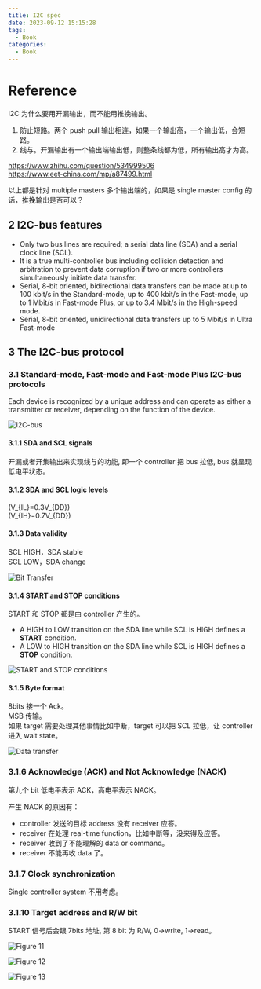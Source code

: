 ```yaml
---
title: I2C spec
date: 2023-09-12 15:15:28
tags:
  - Book
categories:
  - Book
---
```


# Reference

I2C 为什么要用开漏输出，而不能用推挽输出。

1. 防止短路。两个 push pull 输出相连，如果一个输出高，一个输出低，会短路。
2. 线与。开漏输出有一个输出端输出低，则整条线都为低，所有输出高才为高。

https://www.zhihu.com/question/534999506  
https://www.eet-china.com/mp/a87499.html

以上都是针对 multiple masters 多个输出端的，如果是 single master config 的话，推挽输出是否可以？

## 2 I2C-bus features

- Only two bus lines are required; a serial data line (SDA) and a serial clock line (SCL).
- It is a true multi-controller bus including collision detection and arbitration to prevent
  data corruption if two or more controllers simultaneously initiate data transfer.
- Serial, 8-bit oriented, bidirectional data transfers can be made at up to 100 kbit/s in the
  Standard-mode, up to 400 kbit/s in the Fast-mode, up to 1 Mbit/s in Fast-mode Plus, or
  up to 3.4 Mbit/s in the High-speed mode.
- Serial, 8-bit oriented, unidirectional data transfers up to 5 Mbit/s in Ultra Fast-mode

## 3 The I2C-bus protocol

### 3.1 Standard-mode, Fast-mode and Fast-mode Plus I2C-bus protocols

Each device is recognized by a unique address and can operate as either a transmitter or receiver, depending on the function of the device.

![I2C-bus](https://xyc-1316422823.cos.ap-shanghai.myqcloud.com/20230912171459.png)

#### 3.1.1 SDA and SCL signals

开漏或者开集输出来实现线与的功能, 即一个 controller 把 bus 拉低, bus 就呈现低电平状态。

#### 3.1.2 SDA and SCL logic levels

\(V_{IL}=0.3V_{DD}\)  
\(V_{IH}=0.7V_{DD}\)

#### 3.1.3 Data validity

SCL HIGH，SDA stable  
SCL LOW，SDA change

![Bit Transfer](https://xyc-1316422823.cos.ap-shanghai.myqcloud.com/20230912173014.png)

#### 3.1.4 START and STOP conditions

START 和 STOP 都是由 controller 产生的。

- A HIGH to LOW transition on the SDA line while SCL is HIGH defines a **START** condition.
- A LOW to HIGH transition on the SDA line while SCL is HIGH defines a **STOP** condition.

![START and STOP conditions](https://xyc-1316422823.cos.ap-shanghai.myqcloud.com/20230912173741.png)

#### 3.1.5 Byte format

8bits 接一个 Ack。  
MSB 传输。  
如果 target 需要处理其他事情比如中断，target 可以把 SCL 拉低，让 controller 进入 wait state。

![Data transfer](https://xyc-1316422823.cos.ap-shanghai.myqcloud.com/20230912174117.png)

### 3.1.6 Acknowledge (ACK) and Not Acknowledge (NACK)

第九个 bit 低电平表示 ACK，高电平表示 NACK。

产生 NACK 的原因有：

- controller 发送的目标 address 没有 receiver 应答。
- receiver 在处理 real-time function，比如中断等，没来得及应答。
- receiver 收到了不能理解的 data or command。
- receiver 不能再收 data 了。

### 3.1.7 Clock synchronization

Single controller system 不用考虑。

### 3.1.10 Target address and R/W bit

START 信号后会跟 7bits 地址, 第 8 bit 为 R/W, 0->write, 1->read。

![Figure 11](https://xyc-1316422823.cos.ap-shanghai.myqcloud.com/20230925094846.png)

![Figure 12](https://xyc-1316422823.cos.ap-shanghai.myqcloud.com/20230925094904.png)

![Figure 13](https://xyc-1316422823.cos.ap-shanghai.myqcloud.com/20230925094914.png)
